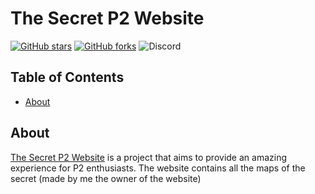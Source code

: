 # The Secret P2 Website

[![GitHub stars](https://img.shields.io/github/stars/blazebrown87221/the-secret-p2-website)](https://github.com/blazebrown87221/the-secret-p2-website/stargazers)
[![GitHub forks](https://img.shields.io/github/forks/blazebrown87221/the-secret-p2-website)](https://github.com/blazebrown87221/the-secret-p2-website/network/members)
![Discord](https://img.shields.io/discord/1135936859210526853)


## Table of Contents
- [About](#about)
  
## About
[The Secret P2 Website](https://github.com/blazebrown87221/the-secret-p2-website) is a project that aims to provide an amazing experience for P2 enthusiasts. The website contains all the maps of the secret (made by me the owner of the website)

